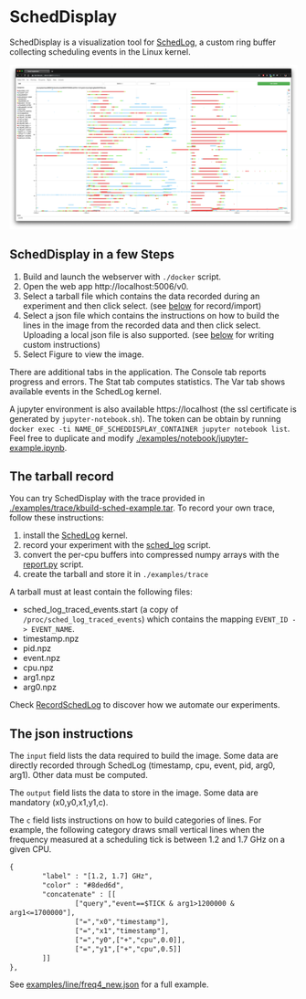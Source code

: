 # SchedDisplay

SchedDisplay is a visualization tool for [SchedLog](https://github.com/carverdamien/SchedLog), a custom ring buffer collecting scheduling events in the Linux kernel.

[![example](https://github.com/carverdamien/SchedDisplay/raw/master/docs/example.png)](https://github.com/carverdamien/SchedDisplay/raw/master/docs/example.png)

## SchedDisplay in a few Steps

1) Build and launch the webserver with `./docker` script.
2) Open the web app http://localhost:5006/v0.
3) Select a tarball file which contains the data recorded during an experiment and then click select. (see [below](#tarball) for record/import)
4) Select a json file which contains the instructions on how to build the lines in the image from the recorded data and then click select. Uploading a local json file is also supported. (see [below](#json) for writing custom instructions)
5) Select Figure to view the image.

There are additional tabs in the application.
The Console tab reports progress and errors.
The Stat tab computes statistics. 
The Var tab shows available events in the SchedLog kernel.

A jupyter environment is also available https://localhost (the ssl certificate is generated by `jupyter-notebook.sh`).
The token can be obtain by running `docker exec -ti NAME_OF_SCHEDDISPLAY_CONTAINER jupyter notebook list`.
Feel free to duplicate and modify [./examples/notebook/jupyter-example.ipynb](./examples/notebook/jupyter-example.ipynb).

## The tarball record

You can try SchedDisplay with the trace provided in [./examples/trace/kbuild-sched-example.tar](./examples/trace/kbuild-sched-example.tar).
To record your own trace, follow these instructions:
1) install the [SchedLog](https://github.com/carverdamien/SchedLog) kernel.
2) record your experiment with the [sched_log](https://github.com/carverdamien/SchedLog/blob/SchedLog/tools/sched_log/sched_log) script.
3) convert the per-cpu buffers into compressed numpy arrays with the [report.py](https://github.com/carverdamien/RecordSchedLog/blob/master/monitoring/SchedLog/report.py) script.
4) create the tarball and store it in `./examples/trace`

A tarball must at least contain the following files:

* sched_log_traced_events.start (a copy of `/proc/sched_log_traced_events`) which contains the mapping `EVENT_ID -> EVENT_NAME`.
* timestamp.npz
* pid.npz
* event.npz
* cpu.npz
* arg1.npz
* arg0.npz

Check [RecordSchedLog](https://github.com/carverdamien/RecordSchedLog) to discover how we automate our experiments.

## The json instructions

The `input` field lists the data required to build the image.
Some data are directly recorded through SchedLog (timestamp, cpu, event, pid, arg0, arg1).
Other data must be computed.

The `output` field lists the data to store in the image.
Some data are mandatory (x0,y0,x1,y1,c).

The `c` field lists instructions on how to build categories of lines.
For example, the following category draws small vertical lines when the frequency measured at a scheduling tick is between 1.2 and 1.7 GHz on a given CPU.
```
{
        "label" : "[1.2, 1.7] GHz",
        "color" : "#8ded6d",
        "concatenate" : [[
                ["query","event==$TICK & arg1>1200000 & arg1<=1700000"],
                ["=","x0","timestamp"],
                ["=","x1","timestamp"],
                ["=","y0",["+","cpu",0.0]],
                ["=","y1",["+","cpu",0.5]]
        ]]
},
```
See [examples/line/freq4_new.json](examples/line/freq4_new.json) for a full example.
